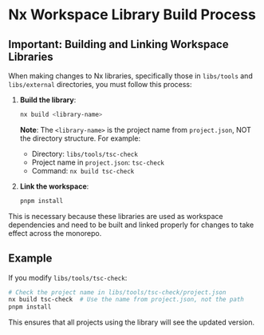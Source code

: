 # Nx Workspace Library Build Process

## Important: Building and Linking Workspace Libraries

When making changes to Nx libraries, specifically those in `libs/tools` and `libs/external` directories, you must follow this process:

1. **Build the library**:
   ```bash
   nx build <library-name>
   ```
   
   **Note**: The `<library-name>` is the project name from `project.json`, NOT the directory structure. For example:
   - Directory: `libs/tools/tsc-check`
   - Project name in `project.json`: `tsc-check`
   - Command: `nx build tsc-check`

2. **Link the workspace**:
   ```bash
   pnpm install
   ```

This is necessary because these libraries are used as workspace dependencies and need to be built and linked properly for changes to take effect across the monorepo.

## Example

If you modify `libs/tools/tsc-check`:
```bash
# Check the project name in libs/tools/tsc-check/project.json
nx build tsc-check  # Use the name from project.json, not the path
pnpm install
```

This ensures that all projects using the library will see the updated version.